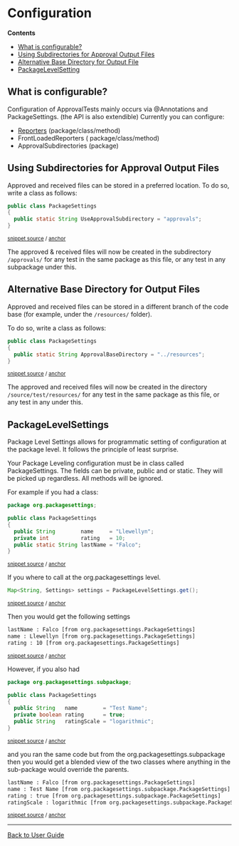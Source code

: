 <!--
GENERATED FILE - DO NOT EDIT
This file was generated by [MarkdownSnippets](https://github.com/SimonCropp/MarkdownSnippets).
Source File: /approvaltests/docs/mdsource/Configuration.source.md
To change this file edit the source file and then execute ./run_markdown_templates.sh.
-->

<a id="top"></a>

# Configuration



<!-- START doctoc generated TOC please keep comment here to allow auto update -->
<!-- DON'T EDIT THIS SECTION, INSTEAD RE-RUN doctoc TO UPDATE -->
**Contents**

- [What is configurable?](#what-is-configurable)
- [Using Subdirectories for Approval Output Files](#using-subdirectories-for-approval-output-files)
- [ Alternative Base Directory for Output File](#alternative-base-directory-for-output-files)
- [ PackageLevelSetting](#packagelevelsettings)

<!-- END doctoc generated TOC please keep comment here to allow auto update -->


## What is configurable?
Configuration of ApprovalTests mainly occurs via @Annotations and PackageSettings. 
(the API is also extendible) 
Currently you can configure:

 * [Reporters](Reporters.md#class-and-method-level) (package/class/method)
 * FrontLoadedReporters ( package/class/method)
 * ApprovalSubdirectories (package)

## Using Subdirectories for Approval Output Files

Approved and received files can be stored in a preferred location. To do so, write a class as follows: 
<!-- snippet: package_settings_approval_subdirectory -->
<a id='snippet-package_settings_approval_subdirectory'/></a>
```java
public class PackageSettings
{
  public static String UseApprovalSubdirectory = "approvals";
}
```
<sup>[snippet source](/approvaltests/src/test/java/org/approvaltests/packagesettings/subdirectory/PackageSettings.java#L3-L8) / [anchor](#snippet-package_settings_approval_subdirectory)</sup>
<!-- endsnippet -->

The approved & received files will now be created in the subdirectory `/approvals/` for any test in the same package as this file, or any test in any subpackage under this.  

## Alternative Base Directory for Output Files  

Approved and received files can be stored in a different branch of the code base (for example, under the `/resources/` folder).

To do so, write a class as follows:    

<!-- snippet: package_settings_approval_base_directory -->
<a id='snippet-package_settings_approval_base_directory'/></a>
```java
public class PackageSettings
{
  public static String ApprovalBaseDirectory = "../resources";
}
```
<sup>[snippet source](/approvaltests/src/test/java/org/approvaltests/packagesettings/basedirectory/PackageSettings.java#L3-L8) / [anchor](#snippet-package_settings_approval_base_directory)</sup>
<!-- endsnippet -->

The approved and received files will now be created in the directory `/source/test/resources/` for any test in the same package as this file, or any test in any under this.  

## PackageLevelSettings  

Package Level Settings allows for programmatic setting of configuration at the package level. It follows the principle of least surprise.   

Your Package Leveling configuration must be in class called PackageSettings. The fields can be private, public and or static. They will be picked up regardless. All methods will be ignored.

For example if you had a class:

<!-- snippet: /approvaltests/src/test/java/org/packagesettings/PackageSettings.java -->
<a id='snippet-/approvaltests/src/test/java/org/packagesettings/PackageSettings.java'/></a>
```java
package org.packagesettings;

public class PackageSettings
{
  public String        name     = "Llewellyn";
  private int          rating   = 10;
  public static String lastName = "Falco";
}
```
<sup>[snippet source](/approvaltests/src/test/java/org/packagesettings/PackageSettings.java#L1-L8) / [anchor](#snippet-/approvaltests/src/test/java/org/packagesettings/PackageSettings.java)</sup>
<!-- endsnippet -->

If you where to call at the org.packagesettings level.

<!-- snippet: package_level_settings_get -->
<a id='snippet-package_level_settings_get'/></a>
```java
Map<String, Settings> settings = PackageLevelSettings.get();
```
<sup>[snippet source](/approvaltests/src/test/java/org/packagesettings/PackageSettingsTest.java#L13-L15) / [anchor](#snippet-package_level_settings_get)</sup>
<!-- endsnippet -->

Then you would get the following settings

<!-- snippet: /approvaltests/src/test/java/org/packagesettings/PackageSettingsTest.testRetriveValue.approved.txt -->
<a id='snippet-/approvaltests/src/test/java/org/packagesettings/PackageSettingsTest.testRetriveValue.approved.txt'/></a>
```txt
lastName : Falco [from org.packagesettings.PackageSettings] 
name : Llewellyn [from org.packagesettings.PackageSettings] 
rating : 10 [from org.packagesettings.PackageSettings] 
```
<sup>[snippet source](/approvaltests/src/test/java/org/packagesettings/PackageSettingsTest.testRetriveValue.approved.txt#L1-L3) / [anchor](#snippet-/approvaltests/src/test/java/org/packagesettings/PackageSettingsTest.testRetriveValue.approved.txt)</sup>
<!-- endsnippet -->

However, if you also had

<!-- snippet: /approvaltests/src/test/java/org/packagesettings/subpackage/PackageSettings.java -->
<a id='snippet-/approvaltests/src/test/java/org/packagesettings/subpackage/PackageSettings.java'/></a>
```java
package org.packagesettings.subpackage;

public class PackageSettings
{
  public String   name        = "Test Name";
  private boolean rating      = true;
  public String   ratingScale = "logarithmic";
}
```
<sup>[snippet source](/approvaltests/src/test/java/org/packagesettings/subpackage/PackageSettings.java#L1-L8) / [anchor](#snippet-/approvaltests/src/test/java/org/packagesettings/subpackage/PackageSettings.java)</sup>
<!-- endsnippet -->

and you ran the same code but from the org.packagesettings.subpackage  
then you would get a blended view of the two classes where anything in the sub-package would override the parents.

<!-- snippet: /approvaltests/src/test/java/org/packagesettings/subpackage/PackageSettingsTest.testRetriveValueWithOverRide.approved.txt -->
<a id='snippet-/approvaltests/src/test/java/org/packagesettings/subpackage/PackageSettingsTest.testRetriveValueWithOverRide.approved.txt'/></a>
```txt
lastName : Falco [from org.packagesettings.PackageSettings] 
name : Test Name [from org.packagesettings.subpackage.PackageSettings] 
rating : true [from org.packagesettings.subpackage.PackageSettings] 
ratingScale : logarithmic [from org.packagesettings.subpackage.PackageSettings] 
```
<sup>[snippet source](/approvaltests/src/test/java/org/packagesettings/subpackage/PackageSettingsTest.testRetriveValueWithOverRide.approved.txt#L1-L4) / [anchor](#snippet-/approvaltests/src/test/java/org/packagesettings/subpackage/PackageSettingsTest.testRetriveValueWithOverRide.approved.txt)</sup>
<!-- endsnippet -->

---

[Back to User Guide](README.md#top)

